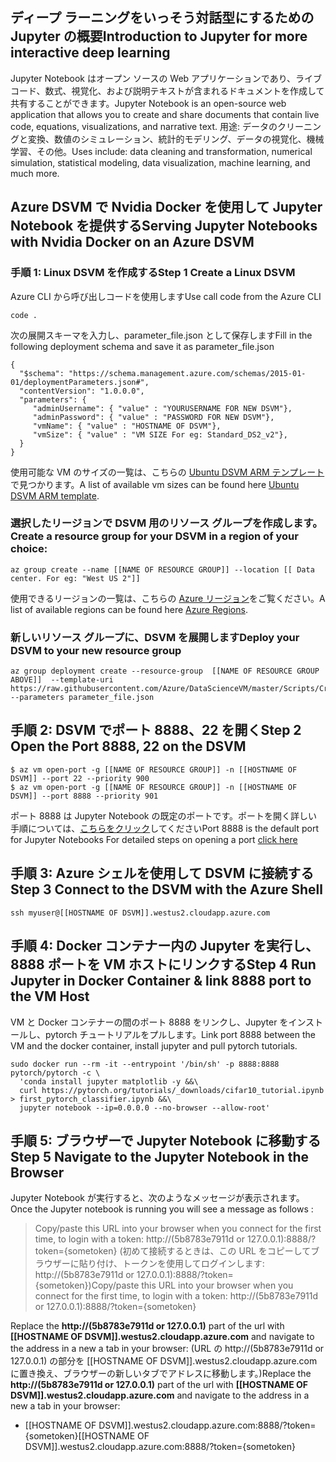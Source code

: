 ## <a name="introduction-to-jupyter-for-more-interactive-deep-learning"></a><span data-ttu-id="63ba0-101">ディープ ラーニングをいっそう対話型にするための Jupyter の概要</span><span class="sxs-lookup"><span data-stu-id="63ba0-101">Introduction to Jupyter for more interactive deep learning</span></span> 

<span data-ttu-id="63ba0-102">Jupyter Notebook はオープン ソースの Web アプリケーションであり、ライブ コード、数式、視覚化、および説明テキストが含まれるドキュメントを作成して共有することができます。</span><span class="sxs-lookup"><span data-stu-id="63ba0-102">Jupyter Notebook is an open-source web application that allows you to create and share documents that contain live code, equations, visualizations, and narrative text.</span></span> <span data-ttu-id="63ba0-103">用途: データのクリーニングと変換、数値のシミュレーション、統計的モデリング、データの視覚化、機械学習、その他。</span><span class="sxs-lookup"><span data-stu-id="63ba0-103">Uses include: data cleaning and transformation, numerical simulation, statistical modeling, data visualization, machine learning, and much more.</span></span>

## <a name="serving-jupyter-notebooks-with-nvidia-docker-on-an-azure-dsvm"></a><span data-ttu-id="63ba0-104">Azure DSVM で Nvidia Docker を使用して Jupyter Notebook を提供する</span><span class="sxs-lookup"><span data-stu-id="63ba0-104">Serving Jupyter Notebooks with Nvidia Docker on an Azure DSVM</span></span>

### <a name="step-1-create-a-linux-dsvm"></a><span data-ttu-id="63ba0-105">手順 1: Linux DSVM を作成する</span><span class="sxs-lookup"><span data-stu-id="63ba0-105">Step 1 Create a Linux DSVM</span></span>

<span data-ttu-id="63ba0-106">Azure CLI から呼び出しコードを使用します</span><span class="sxs-lookup"><span data-stu-id="63ba0-106">Use call code from the Azure CLI</span></span>

```
code .
```

<span data-ttu-id="63ba0-107">次の展開スキーマを入力し、parameter_file.json として保存します</span><span class="sxs-lookup"><span data-stu-id="63ba0-107">Fill in the following deployment schema and save it as parameter_file.json</span></span>

``` 
{ 
  "$schema": "https://schema.management.azure.com/schemas/2015-01-01/deploymentParameters.json#",
  "contentVersion": "1.0.0.0",
  "parameters": {
     "adminUsername": { "value" : "YOURUSERNAME FOR NEW DSVM"},
     "adminPassword": { "value" : "PASSWORD FOR NEW DSVM"},
     "vmName": { "value" : "HOSTNAME OF DSVM"},
     "vmSize": { "value" : "VM SIZE For eg: Standard_DS2_v2"},
  }
}
```

<span data-ttu-id="63ba0-108">使用可能な VM のサイズの一覧は、こちらの [Ubuntu DSVM ARM テンプレート](https://azure.microsoft.com/en-us/global-infrastructure/services/?WT.mc_id=blog-learning-abornst)で見つかります。</span><span class="sxs-lookup"><span data-stu-id="63ba0-108">A list of available vm sizes can be found here [Ubuntu DSVM ARM template](https://azure.microsoft.com/en-us/global-infrastructure/services/?WT.mc_id=blog-learning-abornst).</span></span>


### <a name="create-a-resource-group-for-your-dsvm-in-a-region-of-your-choice"></a><span data-ttu-id="63ba0-109">選択したリージョンで DSVM 用のリソース グループを作成します。</span><span class="sxs-lookup"><span data-stu-id="63ba0-109">Create a resource group for your DSVM in a region of your choice:</span></span>
```
az group create --name [[NAME OF RESOURCE GROUP]] --location [[ Data center. For eg: "West US 2"]]
```

<span data-ttu-id="63ba0-110">使用できるリージョンの一覧は、こちらの [Azure リージョン](https://github.com/Azure/DataScienceVM/blob/master/Scripts/CreateDSVM/Ubuntu/azuredeploy.json)をご覧ください。</span><span class="sxs-lookup"><span data-stu-id="63ba0-110">A list of available regions can be found here [Azure Regions](https://github.com/Azure/DataScienceVM/blob/master/Scripts/CreateDSVM/Ubuntu/azuredeploy.json).</span></span>

### <a name="deploy-your-dsvm-to-your-new-resource-group"></a><span data-ttu-id="63ba0-111">新しいリソース グループに、DSVM を展開します</span><span class="sxs-lookup"><span data-stu-id="63ba0-111">Deploy your DSVM to your new resource group</span></span>

```
az group deployment create --resource-group  [[NAME OF RESOURCE GROUP ABOVE]]  --template-uri https://raw.githubusercontent.com/Azure/DataScienceVM/master/Scripts/CreateDSVM/Ubuntu/azuredeploy.json --parameters parameter_file.json
```

## <a name="step-2-open-the-port-8888-22-on-the-dsvm"></a><span data-ttu-id="63ba0-112">手順 2: DSVM でポート 8888、22 を開く</span><span class="sxs-lookup"><span data-stu-id="63ba0-112">Step 2 Open the Port 8888, 22 on the DSVM</span></span> 

```
$ az vm open-port -g [[NAME OF RESOURCE GROUP]] -n [[HOSTNAME OF DSVM]] --port 22 --priority 900
$ az vm open-port -g [[NAME OF RESOURCE GROUP]] -n [[HOSTNAME OF DSVM]] --port 8888 --priority 901
```

<span data-ttu-id="63ba0-113">ポート 8888 は Jupyter Notebook の既定のポートです。ポートを開く詳しい手順については、[こちらをクリック](https://docs.microsoft.com/en-us/azure/virtual-machines/windows/nsg-quickstart-portal?WT.mc_id=blog-medium-abornst)してください</span><span class="sxs-lookup"><span data-stu-id="63ba0-113">Port 8888 is the default port for Jupyter Notebooks For detailed steps on opening a port [click here](https://docs.microsoft.com/en-us/azure/virtual-machines/windows/nsg-quickstart-portal?WT.mc_id=blog-medium-abornst)</span></span>
 
## <a name="step-3-connect-to-the-dsvm-with-the-azure-shell"></a><span data-ttu-id="63ba0-114">手順 3: Azure シェルを使用して DSVM に接続する</span><span class="sxs-lookup"><span data-stu-id="63ba0-114">Step 3 Connect to the DSVM with the Azure Shell</span></span> 
 
``` 
ssh myuser@[[HOSTNAME OF DSVM]].westus2.cloudapp.azure.com 
``` 

## <a name="step-4-run-jupyter-in-docker-container--link-8888-port-to-the-vm-host"></a><span data-ttu-id="63ba0-115">手順 4: Docker コンテナー内の Jupyter を実行し、8888 ポートを VM ホストにリンクする</span><span class="sxs-lookup"><span data-stu-id="63ba0-115">Step 4 Run Jupyter in Docker Container & link 8888 port to the VM Host</span></span> 

<span data-ttu-id="63ba0-116">VM と Docker コンテナーの間のポート 8888 をリンクし、Jupyter をインストールし、pytorch チュートリアルをプルします。</span><span class="sxs-lookup"><span data-stu-id="63ba0-116">Link port 8888 between the VM and the docker container, install jupyter and pull pytorch tutorials.</span></span>  

```  
sudo docker run --rm -it --entrypoint '/bin/sh' -p 8888:8888 pytorch/pytorch -c \
  'conda install jupyter matplotlib -y &&\
  curl https://pytorch.org/tutorials/_downloads/cifar10_tutorial.ipynb > first_pytorch_classifier.ipynb &&\
  jupyter notebook --ip=0.0.0.0 --no-browser --allow-root'
``` 

## <a name="step-5-navigate-to-the-jupyter-notebook-in-the-browser"></a><span data-ttu-id="63ba0-117">手順 5: ブラウザーで Jupyter Notebook に移動する</span><span class="sxs-lookup"><span data-stu-id="63ba0-117">Step 5 Navigate to the Jupyter Notebook in the Browser</span></span> 

<span data-ttu-id="63ba0-118">Jupyter Notebook が実行すると、次のようなメッセージが表示されます。</span><span class="sxs-lookup"><span data-stu-id="63ba0-118">Once the Jupyter notebook is running you will see a message as follows :</span></span> 

> <span data-ttu-id="63ba0-119">Copy/paste this URL into your browser when you connect for the first time, to login with a token: http://(5b8783e7911d or 127.0.0.1):8888/?token={sometoken} (初めて接続するときは、この URL をコピーしてブラウザーに貼り付け、トークンを使用してログインします: http://(5b8783e7911d or 127.0.0.1):8888/?token={sometoken})</span><span class="sxs-lookup"><span data-stu-id="63ba0-119">Copy/paste this URL into your browser when you connect for the first time, to login with a token: http://(5b8783e7911d or 127.0.0.1):8888/?token={sometoken}</span></span>

<span data-ttu-id="63ba0-120">Replace the **http://(5b8783e7911d or 127.0.0.1)** part of the url with **[[HOSTNAME OF DSVM]].westus2.cloudapp.azure.com** and navigate to the address  in a new a tab in your browser: (URL の http://(5b8783e7911d or 127.0.0.1) の部分を [[HOSTNAME OF DSVM]].westus2.cloudapp.azure.com に置き換え、ブラウザーの新しいタブでアドレスに移動します。)</span><span class="sxs-lookup"><span data-stu-id="63ba0-120">Replace the **http://(5b8783e7911d or 127.0.0.1)** part of the url with **[[HOSTNAME OF DSVM]].westus2.cloudapp.azure.com** and navigate to the address  in a new a tab in your browser:</span></span>
- <span data-ttu-id="63ba0-121">[[HOSTNAME OF DSVM]].westus2.cloudapp.azure.com:8888/?token={sometoken}</span><span class="sxs-lookup"><span data-stu-id="63ba0-121">[[HOSTNAME OF DSVM]].westus2.cloudapp.azure.com:8888/?token={sometoken}</span></span>

